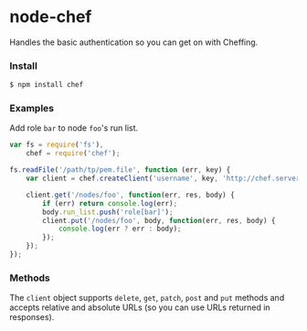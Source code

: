 node-chef
=========

Handles the basic authentication so you can get on with Cheffing.

### Install

~~~sh
$ npm install chef
~~~

### Examples

Add role `bar` to node `foo`'s run list.

~~~javascript
var fs = require('fs'),
    chef = require('chef');

fs.readFile('/path/tp/pem.file', function (err, key) {
    var client = chef.createClient('username', key, 'http://chef.server.com:4000');

    client.get('/nodes/foo', function(err, res, body) {
        if (err) return console.log(err);
        body.run_list.push('role[bar]');
        client.put('/nodes/foo', body, function(err, res, body) {
            console.log(err ? err : body);
        });
    });
});
~~~

### Methods

The `client` object supports `delete`, `get`, `patch`, `post` and `put` methods and
accepts relative and absolute URLs (so you can use URLs returned in responses).
